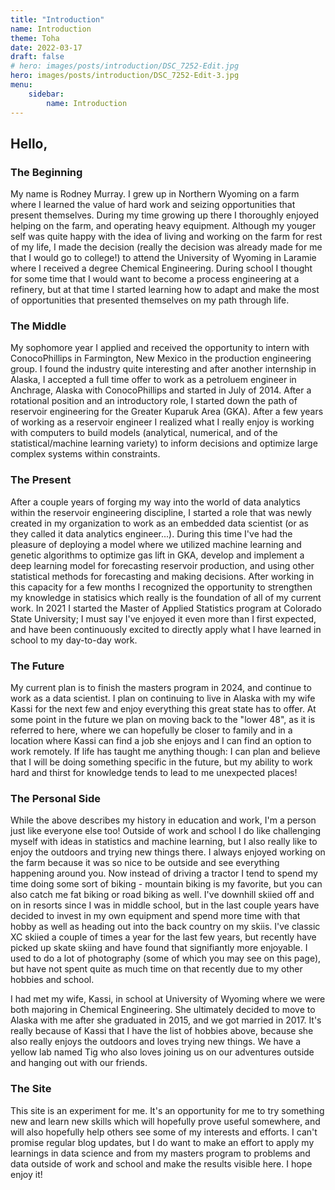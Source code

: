 ```yaml
---
title: "Introduction"
name: Introduction
theme: Toha
date: 2022-03-17
draft: false
# hero: images/posts/introduction/DSC_7252-Edit.jpg
hero: images/posts/introduction/DSC_7252-Edit-3.jpg
menu: 
    sidebar:
        name: Introduction
---
```


## Hello,

### The Beginning

My name is Rodney Murray. I grew up in Northern Wyoming on a farm where I learned the value of hard work and seizing opportunities that present themselves. During my time growing up there I thoroughly enjoyed helping on the farm, and operating heavy equipment. Although my youger self was quite happy with the idea of living and working on the farm for rest of my life, I made the decision (really the decision was already made for me that I would go to college!) to attend the University of Wyoming in Laramie where I received a degree Chemical Engineering. During school I thought for some time that I would want to become a process engineering at a refinery, but at that time I started learning how to adapt and make the most of opportunities that presented themselves on my path through life. 

### The Middle

My sophomore year I applied and received the opportunity to intern with ConocoPhillips in Farmington, New Mexico in the production engineering group. I found the industry quite interesting and after another internship in Alaska, I accepted a full time offer to work as a petroluem engineer in Anchrage, Alaska with ConocoPhillips and started in July of 2014. After a rotational position and an introductory role, I started down the path of reservoir engineering for the Greater Kuparuk Area (GKA). After a few years of working as a reservoir engineer I realized what I really enjoy is working with computers to build models (analytical, numerical, and of the statistical/machine learning variety) to inform decisions and optimize large complex systems within constraints. 

### The Present

After a couple years of forging my way into the world of data analytics within the reservoir engineering discipline, I started a role that was newly created in my organization to work as an embedded data scientist (or as they called it data analytics engineer...). During this time I've had the pleasure of deploying a model where we utilized machine learning and genetic algorithms to optimize gas lift in GKA, develop and implement a deep learning model for forecasting reservoir production, and using other statistical methods for forecasting and making decisions. After working in this capacity for a few months I recognized the opportunity to strengthen my knowledge in statisics which really is the foundation of all of my current work. In 2021 I started the Master of Applied Statistics program at Colorado State University;  I must say I've enjoyed it even more than I first expected, and have been continuously excited to directly apply what I have learned in school to my day-to-day work.

### The Future

My current plan is to finish the masters program in 2024, and continue to work as a data scientist. I plan on continuing to live in Alaska with my wife Kassi for the next few and enjoy everything this great state has to offer. At some point in the future we plan on moving back to the "lower 48", as it is referred to here, where we can hopefully be closer to family and in a location where Kassi can find a job she enjoys and I can find an option to work remotely. If life has taught me anything though: I can plan and believe that I will be doing something specific in the future, but my ability to work hard and thirst for knowledge tends to lead to me unexpected places!

### The Personal Side

While the above describes my history in education and work, I'm a person just like everyone else too! Outside of work and school I do like challenging myself with ideas in statistics and machine learning, but I also really like to enjoy the outdoors and trying new things there. I always enjoyed working on the farm because it was so nice to be outside and see everything happening around you. Now instead of driving a tractor I tend to spend my time doing some sort of biking - mountain biking is my favorite, but you can also catch me fat biking or road biking as well. I've downhill skiied off and on in resorts since I was in middle school, but in the last couple years have decided to invest in my own equipment and spend more time with that hobby as well as heading out into the back country on my skiis. I've classic XC skiied a couple of times a year for the last few years, but recently have picked up skate skiing and have found that signifiantly more enjoyable. I used to do a lot of photography (some of which you may see on this page), but have not spent quite as much time on that recently due to my other hobbies and school. 

I had met my wife, Kassi, in school at University of Wyoming where we were both majoring in Chemical Engineering. She ultimately decided to move to Alaska with me after she graduated in 2015, and we got married in 2017. It's really because of Kassi that I have the list of hobbies above, because she also really enjoys the outdoors and loves trying new things. We have a yellow lab named Tig who also loves joining us on our adventures outside and hanging out with our friends. 

### The Site

This site is an experiment for me. It's an opportunity for me to try something new and learn new skills which will hopefully prove useful somewhere, and will also hopefully help others see some of my interests and efforts. I can't promise regular blog updates, but I do want to make an effort to apply my learnings in data science and from my masters program to problems and data outside of work and school and make the results visible here. I hope enjoy it!